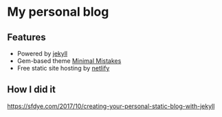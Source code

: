 # My personal blog

## Features

- Powered by [jekyll]
- Gem-based theme [Minimal Mistakes]
- Free static site hosting by [netlify]

## How I did it

https://sfdye.com/2017/10/creating-your-personal-static-blog-with-jekyll

[jekyll]: https://jekyllrb.com/
[Minimal Mistakes]: https://github.com/mmistakes/minimal-mistakes/
[netlify]: https://netlify.com

